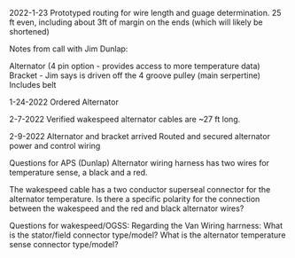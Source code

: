 2022-1-23
Prototyped routing for wire length and guage determination.
25 ft even, including about 3ft of margin on the ends (which will likely be shortened)

Notes from call with Jim Dunlap:

Alternator (4 pin option - provides access to more temperature data)
Bracket - Jim says is driven off the 4 groove pulley (main serpertine)
Includes belt

1-24-2022
Ordered Alternator

2-7-2022
Verified wakespeed alternator cables are ~27 ft long.

2-9-2022
Alternator and bracket arrived
Routed and secured alternator power and control wiring

Questions for APS (Dunlap)
Alternator wiring harness has two wires for temperature sense, a black and a red.  

The wakespeed cable has a two conductor superseal connector for the alternator temperature.  Is there a specific polarity for the connection between the wakespeed and the red and black alternator wires?

Questions for wakespeed/OGSS: 
Regarding the Van Wiring harrness:
What is the stator/field connector type/model?
What is the alternator temperature sense connector type/model?
